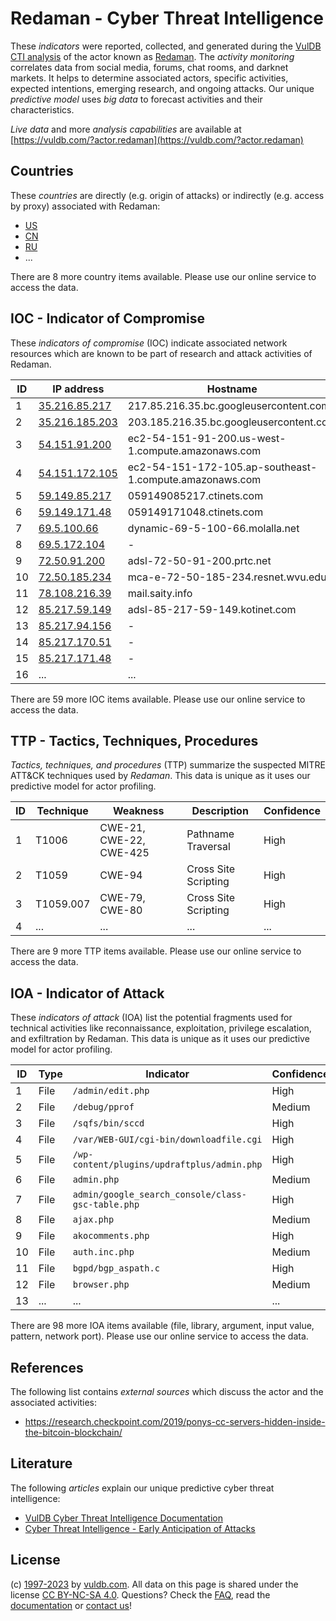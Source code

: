 # Redaman - Cyber Threat Intelligence

These _indicators_ were reported, collected, and generated during the [VulDB CTI analysis](https://vuldb.com/?kb.cti) of the actor known as [Redaman](https://vuldb.com/?actor.redaman). The _activity monitoring_ correlates data from social media, forums, chat rooms, and darknet markets. It helps to determine associated actors, specific activities, expected intentions, emerging research, and ongoing attacks. Our unique _predictive model_ uses _big data_ to forecast activities and their characteristics.

_Live data_ and more _analysis capabilities_ are available at [https://vuldb.com/?actor.redaman](https://vuldb.com/?actor.redaman)

## Countries

These _countries_ are directly (e.g. origin of attacks) or indirectly (e.g. access by proxy) associated with Redaman:

* [US](https://vuldb.com/?country.us)
* [CN](https://vuldb.com/?country.cn)
* [RU](https://vuldb.com/?country.ru)
* ...

There are 8 more country items available. Please use our online service to access the data.

## IOC - Indicator of Compromise

These _indicators of compromise_ (IOC) indicate associated network resources which are known to be part of research and attack activities of Redaman.

ID | IP address | Hostname | Campaign | Confidence
-- | ---------- | -------- | -------- | ----------
1 | [35.216.85.217](https://vuldb.com/?ip.35.216.85.217) | 217.85.216.35.bc.googleusercontent.com | - | Medium
2 | [35.216.185.203](https://vuldb.com/?ip.35.216.185.203) | 203.185.216.35.bc.googleusercontent.com | - | Medium
3 | [54.151.91.200](https://vuldb.com/?ip.54.151.91.200) | ec2-54-151-91-200.us-west-1.compute.amazonaws.com | - | Medium
4 | [54.151.172.105](https://vuldb.com/?ip.54.151.172.105) | ec2-54-151-172-105.ap-southeast-1.compute.amazonaws.com | - | Medium
5 | [59.149.85.217](https://vuldb.com/?ip.59.149.85.217) | 059149085217.ctinets.com | - | High
6 | [59.149.171.48](https://vuldb.com/?ip.59.149.171.48) | 059149171048.ctinets.com | - | High
7 | [69.5.100.66](https://vuldb.com/?ip.69.5.100.66) | dynamic-69-5-100-66.molalla.net | - | High
8 | [69.5.172.104](https://vuldb.com/?ip.69.5.172.104) | - | - | High
9 | [72.50.91.200](https://vuldb.com/?ip.72.50.91.200) | adsl-72-50-91-200.prtc.net | - | High
10 | [72.50.185.234](https://vuldb.com/?ip.72.50.185.234) | mca-e-72-50-185-234.resnet.wvu.edu | - | High
11 | [78.108.216.39](https://vuldb.com/?ip.78.108.216.39) | mail.saity.info | - | High
12 | [85.217.59.149](https://vuldb.com/?ip.85.217.59.149) | adsl-85-217-59-149.kotinet.com | - | High
13 | [85.217.94.156](https://vuldb.com/?ip.85.217.94.156) | - | - | High
14 | [85.217.170.51](https://vuldb.com/?ip.85.217.170.51) | - | - | High
15 | [85.217.171.48](https://vuldb.com/?ip.85.217.171.48) | - | - | High
16 | ... | ... | ... | ...

There are 59 more IOC items available. Please use our online service to access the data.

## TTP - Tactics, Techniques, Procedures

_Tactics, techniques, and procedures_ (TTP) summarize the suspected MITRE ATT&CK techniques used by _Redaman_. This data is unique as it uses our predictive model for actor profiling.

ID | Technique | Weakness | Description | Confidence
-- | --------- | -------- | ----------- | ----------
1 | T1006 | CWE-21, CWE-22, CWE-425 | Pathname Traversal | High
2 | T1059 | CWE-94 | Cross Site Scripting | High
3 | T1059.007 | CWE-79, CWE-80 | Cross Site Scripting | High
4 | ... | ... | ... | ...

There are 9 more TTP items available. Please use our online service to access the data.

## IOA - Indicator of Attack

These _indicators of attack_ (IOA) list the potential fragments used for technical activities like reconnaissance, exploitation, privilege escalation, and exfiltration by Redaman. This data is unique as it uses our predictive model for actor profiling.

ID | Type | Indicator | Confidence
-- | ---- | --------- | ----------
1 | File | `/admin/edit.php` | High
2 | File | `/debug/pprof` | Medium
3 | File | `/sqfs/bin/sccd` | High
4 | File | `/var/WEB-GUI/cgi-bin/downloadfile.cgi` | High
5 | File | `/wp-content/plugins/updraftplus/admin.php` | High
6 | File | `admin.php` | Medium
7 | File | `admin/google_search_console/class-gsc-table.php` | High
8 | File | `ajax.php` | Medium
9 | File | `akocomments.php` | High
10 | File | `auth.inc.php` | Medium
11 | File | `bgpd/bgp_aspath.c` | High
12 | File | `browser.php` | Medium
13 | ... | ... | ...

There are 98 more IOA items available (file, library, argument, input value, pattern, network port). Please use our online service to access the data.

## References

The following list contains _external sources_ which discuss the actor and the associated activities:

* https://research.checkpoint.com/2019/ponys-cc-servers-hidden-inside-the-bitcoin-blockchain/

## Literature

The following _articles_ explain our unique predictive cyber threat intelligence:

* [VulDB Cyber Threat Intelligence Documentation](https://vuldb.com/?kb.cti)
* [Cyber Threat Intelligence - Early Anticipation of Attacks](https://www.scip.ch/en/?labs.20201022)

## License

(c) [1997-2023](https://vuldb.com/?kb.changelog) by [vuldb.com](https://vuldb.com/?kb.about). All data on this page is shared under the license [CC BY-NC-SA 4.0](https://creativecommons.org/licenses/by-nc-sa/4.0/). Questions? Check the [FAQ](https://vuldb.com/?kb.faq), read the [documentation](https://vuldb.com/?kb) or [contact us](https://vuldb.com/?contact)!
